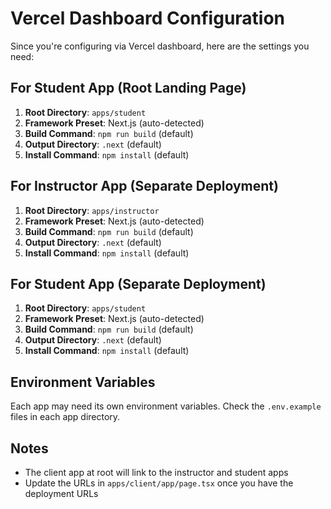# Vercel Dashboard Configuration

Since you're configuring via Vercel dashboard, here are the settings you need:

## For Student App (Root Landing Page)
1. **Root Directory**: `apps/student`
2. **Framework Preset**: Next.js (auto-detected)
3. **Build Command**: `npm run build` (default)
4. **Output Directory**: `.next` (default)
5. **Install Command**: `npm install` (default)

## For Instructor App (Separate Deployment)
1. **Root Directory**: `apps/instructor`
2. **Framework Preset**: Next.js (auto-detected)
3. **Build Command**: `npm run build` (default)
4. **Output Directory**: `.next` (default)
5. **Install Command**: `npm install` (default)

## For Student App (Separate Deployment)
1. **Root Directory**: `apps/student`
2. **Framework Preset**: Next.js (auto-detected)
3. **Build Command**: `npm run build` (default)
4. **Output Directory**: `.next` (default)
5. **Install Command**: `npm install` (default)

## Environment Variables
Each app may need its own environment variables. Check the `.env.example` files in each app directory.

## Notes
- The client app at root will link to the instructor and student apps
- Update the URLs in `apps/client/app/page.tsx` once you have the deployment URLs